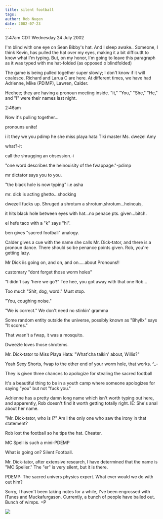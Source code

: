 ```yaml
---
title: silent football
tags: 
author: Rob Nugen
date: 2002-07-23
---
```


<p class=date>2:47am CDT Wednesday 24 July 2002</p>

<p>I'm blind with one eye on Sean Bibby's hat.  And I sleep awake..
Someone, I think Kevin, has pulled the hat over my eyes, making it a
bit difficutlt to know what I'm typing.  But, on my honor, I'm going
to leave this paragraph as it was typed with me hat-folded (as opposed
o blindfolded)</p>

<p>The game is being pulled together super slowly; I don't know if it
will coalesce. Richard and Larua C are here.  At different times, we
have had Adrienne, Mike (PDIMP), Lawren, Calder.</p>

<p>Heehee; they are having a pronoun meeting inside.  "It," "You," "She,"
"He," and "I" were their names last night.</p>

<p class=date>2:46am</p>

<p>Now it's pulling together...</p>

pronouns unite!

<p>i
it
they
we
you
pdimp
he
she
miss playa hata
Tiki master
Ms. dwezel
Amy</p>

what?-it

call the shrugging an obsession.-i

"one word describes the heinouisity of the fwappage."-pdimp

mr dictator says you to you.

"the black hole is now typing" i.e asha

mr. dick is acting ghetto...shocking

dwezell fucks up. Shruged a shrotum a shrotum,shrotum...heinouis,

it hits black hole between eyes with hat...no penace
pts. given...bitch.

el hefe taco with a "k" says "hi".

ben gives "sacred football" analogy.

Calder gives a cue with the name she calls Mr. Dick-tator, and there
is a pronoun dance. There should so be penance points given. Rob,
you're getting lazy.

Mr Dick iis going on, and on, and on.....about Pronouns!!

customary "dont forget those worm holes"

"I didn't say 'here we go'!" Tee hee, you got away with that one Rob...

Too much "Shit, dog, word." Must stop.

"You, coughing noise."

"We is correct." We don't need no stinkin' gramma

Some random entity outside the universe, possibly known as "Bhyllx"
says "It scores."

That wasn't a fwap, it was a mosquito.

Dweezle loves those shrotems.

Mr. Dick-tator to Miss Playa Hata: "What'cha talkin' about, Willis?"

Yeah Sexy Shorts, fwap to the other end of your worm hole, that
works. ^_-

They is given three chances to apologize for stealing the sacred
football


It's a beautiful thing to be in a youth camp where someone apologizes
for saying "you" but not "fuck you."

Adrienne has a pretty damn long name which isn't worth typing out
here, and apparently, Rob doesn't find it worth getting totally
right. IE: She's anal about her name. 

"Mr. Dick-tator, who is I?" Am I the only one who saw the irony in
that statement?

Rob lost the football so he tips the hat. Cheater.

MC Spell is such a mini-PDEMP

What is going on? Silent Football.

Mr. Dick-tator, after extensive research, I have determined that the
name is "MC Speller." The "er" is very silent, but it is there.

PDEMP: The sacred univers physics expert. What ever would we do with
out him?

Sorry, I haven't been taking notes for a while, I've been engrossed
with iTunes and Muckafurgason. Currently, a bunch of people have
bailed out. Bunch of wimps. =P

<p><img src="/images/rob/wL-ROB.gif"/></p>

